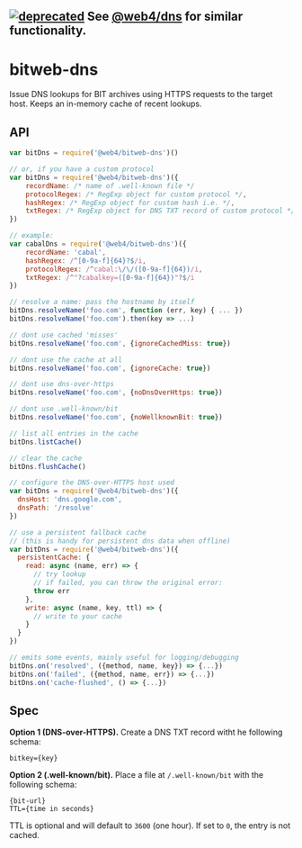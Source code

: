 [![deprecated](http://badges.github.io/stability-badges/dist/deprecated.svg)](github.com/bitwebs/dns) See [@web4/dns](github.com/bitwebs/dns) for similar functionality. 
---

# bitweb-dns

Issue DNS lookups for BIT archives using HTTPS requests to the target host. Keeps an in-memory cache of recent lookups.

## API

```js
var bitDns = require('@web4/bitweb-dns')()

// or, if you have a custom protocol
var bitDns = require('@web4/bitweb-dns')({
    recordName: /* name of .well-known file */
    protocolRegex: /* RegExp object for custom protocol */,
    hashRegex: /* RegExp object for custom hash i.e. */,
    txtRegex: /* RegExp object for DNS TXT record of custom protocol */,
})

// example: 
var cabalDns = require('@web4/bitweb-dns')({
    recordName: 'cabal',
    hashRegex: /^[0-9a-f]{64}?$/i,
    protocolRegex: /^cabal:\/\/([0-9a-f]{64})/i,
    txtRegex: /^"?cabalkey=([0-9a-f]{64})"?$/i
})

// resolve a name: pass the hostname by itself
bitDns.resolveName('foo.com', function (err, key) { ... })
bitDns.resolveName('foo.com').then(key => ...)

// dont use cached 'misses'
bitDns.resolveName('foo.com', {ignoreCachedMiss: true})

// dont use the cache at all
bitDns.resolveName('foo.com', {ignoreCache: true})

// dont use dns-over-https
bitDns.resolveName('foo.com', {noDnsOverHttps: true})

// dont use .well-known/bit
bitDns.resolveName('foo.com', {noWellknownBit: true})

// list all entries in the cache
bitDns.listCache()

// clear the cache
bitDns.flushCache()

// configure the DNS-over-HTTPS host used
var bitDns = require('@web4/bitweb-dns')({
  dnsHost: 'dns.google.com',
  dnsPath: '/resolve'
})

// use a persistent fallback cache
// (this is handy for persistent dns data when offline)
var bitDns = require('@web4/bitweb-dns')({
  persistentCache: {
    read: async (name, err) => {
      // try lookup
      // if failed, you can throw the original error:
      throw err
    },
    write: async (name, key, ttl) => {
      // write to your cache
    }
  }
})

// emits some events, mainly useful for logging/debugging
bitDns.on('resolved', ({method, name, key}) => {...})
bitDns.on('failed', ({method, name, err}) => {...})
bitDns.on('cache-flushed', () => {...})
```

## Spec
**Option 1 (DNS-over-HTTPS).** Create a DNS TXT record witht he following schema:

```
bitkey={key}
```

**Option 2 (.well-known/bit).** Place a file at `/.well-known/bit` with the following schema:

```
{bit-url}
TTL={time in seconds}
```

TTL is optional and will default to `3600` (one hour). If set to `0`, the entry is not cached.
